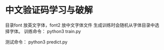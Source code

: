 # 中文验证码学习与破解
目录font 放英文字体，font2 放中文字体文件
生成训练时会随机从字体目录中选择字体。
训练命令：
python3 train.py

测试命令：
python3 predict.py
